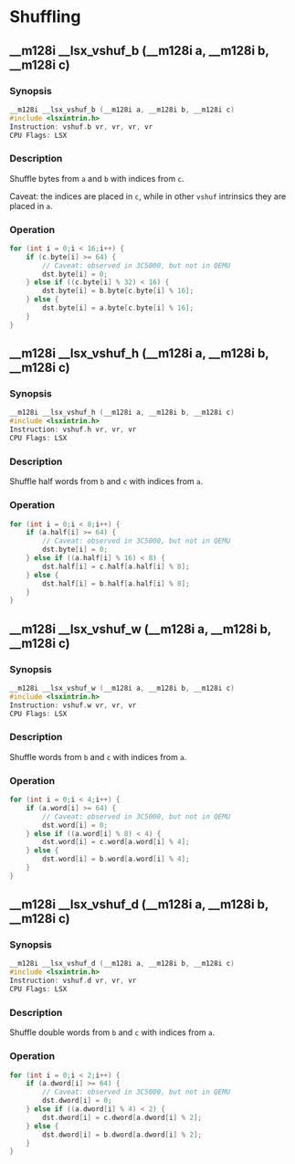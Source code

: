 # Shuffling

## __m128i __lsx_vshuf_b (__m128i a, __m128i b, __m128i c)

### Synopsis

```c++
__m128i __lsx_vshuf_b (__m128i a, __m128i b, __m128i c)
#include <lsxintrin.h>
Instruction: vshuf.b vr, vr, vr, vr
CPU Flags: LSX
```

### Description

Shuffle bytes from `a` and `b` with indices from `c`.

Caveat: the indices are placed in `c`, while in other `vshuf` intrinsics they are placed in `a`.

### Operation

```c++
for (int i = 0;i < 16;i++) {
    if (c.byte[i] >= 64) {
        // Caveat: observed in 3C5000, but not in QEMU
        dst.byte[i] = 0;
    } else if ((c.byte[i] % 32) < 16) {
        dst.byte[i] = b.byte[c.byte[i] % 16];
    } else {
        dst.byte[i] = a.byte[c.byte[i] % 16];
    }
}
```

## __m128i __lsx_vshuf_h (__m128i a, __m128i b, __m128i c)

### Synopsis

```c++
__m128i __lsx_vshuf_h (__m128i a, __m128i b, __m128i c)
#include <lsxintrin.h>
Instruction: vshuf.h vr, vr, vr
CPU Flags: LSX
```

### Description

Shuffle half words from `b` and `c` with indices from `a`.

### Operation

```c++
for (int i = 0;i < 8;i++) {
    if (a.half[i] >= 64) {
        // Caveat: observed in 3C5000, but not in QEMU
        dst.byte[i] = 0;
    } else if ((a.half[i] % 16) < 8) {
        dst.half[i] = c.half[a.half[i] % 8];
    } else {
        dst.half[i] = b.half[a.half[i] % 8];
    }
}
```

## __m128i __lsx_vshuf_w (__m128i a, __m128i b, __m128i c)

### Synopsis

```c++
__m128i __lsx_vshuf_w (__m128i a, __m128i b, __m128i c)
#include <lsxintrin.h>
Instruction: vshuf.w vr, vr, vr
CPU Flags: LSX
```

### Description

Shuffle words from `b` and `c` with indices from `a`.

### Operation

```c++
for (int i = 0;i < 4;i++) {
    if (a.word[i] >= 64) {
        // Caveat: observed in 3C5000, but not in QEMU
        dst.word[i] = 0;
    } else if ((a.word[i] % 8) < 4) {
        dst.word[i] = c.word[a.word[i] % 4];
    } else {
        dst.word[i] = b.word[a.word[i] % 4];
    }
}
```

## __m128i __lsx_vshuf_d (__m128i a, __m128i b, __m128i c)

### Synopsis

```c++
__m128i __lsx_vshuf_d (__m128i a, __m128i b, __m128i c)
#include <lsxintrin.h>
Instruction: vshuf.d vr, vr, vr
CPU Flags: LSX
```

### Description

Shuffle double words from `b` and `c` with indices from `a`.

### Operation

```c++
for (int i = 0;i < 2;i++) {
    if (a.dword[i] >= 64) {
        // Caveat: observed in 3C5000, but not in QEMU
        dst.dword[i] = 0;
    } else if ((a.dword[i] % 4) < 2) {
        dst.dword[i] = c.dword[a.dword[i] % 2];
    } else {
        dst.dword[i] = b.dword[a.dword[i] % 2];
    }
}
```
